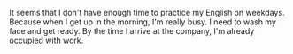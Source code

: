 It seems that I don't have enough time to practice my English on weekdays. Because when I get up in the morning, I'm really busy. I need to wash my face and get ready. By the time I arrive at the company, I'm already occupied with work.
